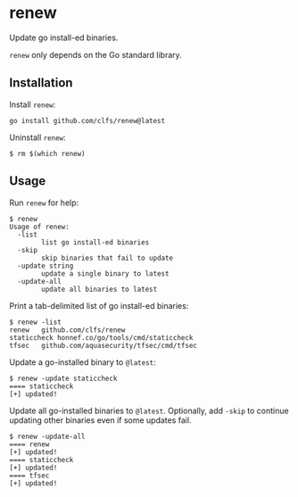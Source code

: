 # renew
Update go install-ed binaries.

`renew` only depends on the Go standard library.

## Installation
Install `renew`:

```text
go install github.com/clfs/renew@latest
```

Uninstall `renew`:
```text
$ rm $(which renew)
```

## Usage
Run `renew` for help:

```text
$ renew
Usage of renew:
  -list
        list go install-ed binaries
  -skip
        skip binaries that fail to update
  -update string
        update a single binary to latest
  -update-all
        update all binaries to latest
```

Print a tab-delimited list of go install-ed binaries:

```text
$ renew -list
renew	github.com/clfs/renew
staticcheck	honnef.co/go/tools/cmd/staticcheck
tfsec	github.com/aquasecurity/tfsec/cmd/tfsec
```

Update a go-installed binary to `@latest`:

```text
$ renew -update staticcheck
==== staticcheck
[+] updated!
```

Update all go-installed binaries to `@latest`. Optionally, add `-skip` to
continue updating other binaries even if some updates fail.

```text
$ renew -update-all
==== renew
[+] updated!
==== staticcheck
[+] updated!
==== tfsec
[+] updated!
```